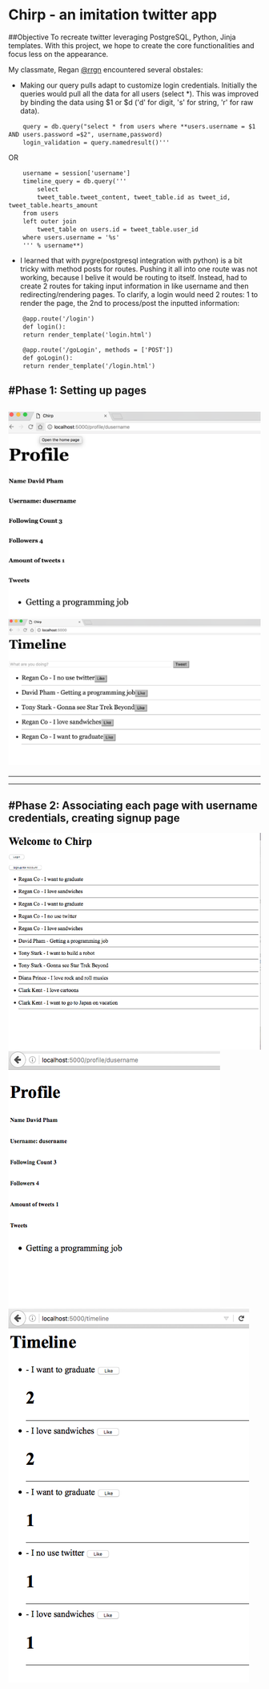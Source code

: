 # Chirp - an imitation twitter app

##Objective
To recreate twitter leveraging PostgreSQL, Python, Jinja templates. With this project, we hope to create the core functionalities and focus less on the appearance.

My classmate, Regan [@rrgn](https://github.com/rrgn) encountered several obstales:
* Making our query pulls adapt to customize login credentials. Initially the queries would pull all the data for all users (select *). This was improved by binding the data using $1 or $d ('d' for digit, 's' for string, 'r' for raw data).
 
```node
    query = db.query("select * from users where **users.username = $1 AND users.password =$2", username,password)
    login_validation = query.namedresult()'''
```
OR
```node
    username = session['username']
    timeline_query = db.query('''
        select
        tweet_table.tweet_content, tweet_table.id as tweet_id, tweet_table.hearts_amount
    from users
    left outer join
        tweet_table on users.id = tweet_table.user_id
    where users.username = '%s'
    ''' % username**)
```

* I learned that with pygre(postgresql integration with python) is a bit tricky with method posts for routes. Pushing it all into one route was not working, because I belive it would be routing to itself. Instead, had to create 2 routes for taking input information in like username and then redirecting/rendering pages. To clarify, a login would need 2 routes: 1 to render the page, the 2nd to process/post the inputted information:

```
    @app.route('/login')
    def login():
    return render_template('login.html')
```
```
    @app.route('/goLogin', methods = ['POST'])
    def goLogin():
    return render_template('/login.html')
```

#Phase 1: Setting up pages
------
![screenshot](profile.png)
![screenshot](timeline.png)
------
------
------

#Phase 2: Associating each page with username credentials, creating signup page
------
![screenshot](homepage.png)
![screenshot](profile2.png)
![screenshot](timeline2.png)
